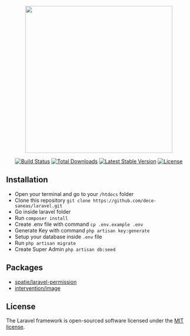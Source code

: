 <p align="center"><a href="https://laravel.com" target="_blank"><img src="https://raw.githubusercontent.com/laravel/art/master/logo-lockup/5%20SVG/2%20CMYK/1%20Full%20Color/laravel-logolockup-cmyk-red.svg" width="400"></a></p>

<p align="center">
<a href="https://travis-ci.org/laravel/framework"><img src="https://travis-ci.org/laravel/framework.svg" alt="Build Status"></a>
<a href="https://packagist.org/packages/laravel/framework"><img src="https://poser.pugx.org/laravel/framework/d/total.svg" alt="Total Downloads"></a>
<a href="https://packagist.org/packages/laravel/framework"><img src="https://poser.pugx.org/laravel/framework/v/stable.svg" alt="Latest Stable Version"></a>
<a href="https://packagist.org/packages/laravel/framework"><img src="https://poser.pugx.org/laravel/framework/license.svg" alt="License"></a>
</p>

## Installation

- Open your terminal and go to your ` /htdocs ` folder
- Clone this repository ` git clone https://github.com/dece-saneas/laravel.git `
- Go inside laravel folder
- Run ` composer install `
- Create .env file with command ` cp .env.example .env `
- Generate Key with command ` php artisan key:generate `
- Setup your database inside ` .env ` file
- Run ` php artisan migrate `
- Create Super Admin ` php artisan db:seed `

## Packages

- [spatie/laravel-permission](https://github.com/spatie/laravel-permission)
- [intervention/image](https://github.com/Intervention/image)

## License

The Laravel framework is open-sourced software licensed under the [MIT license](https://opensource.org/licenses/MIT).
